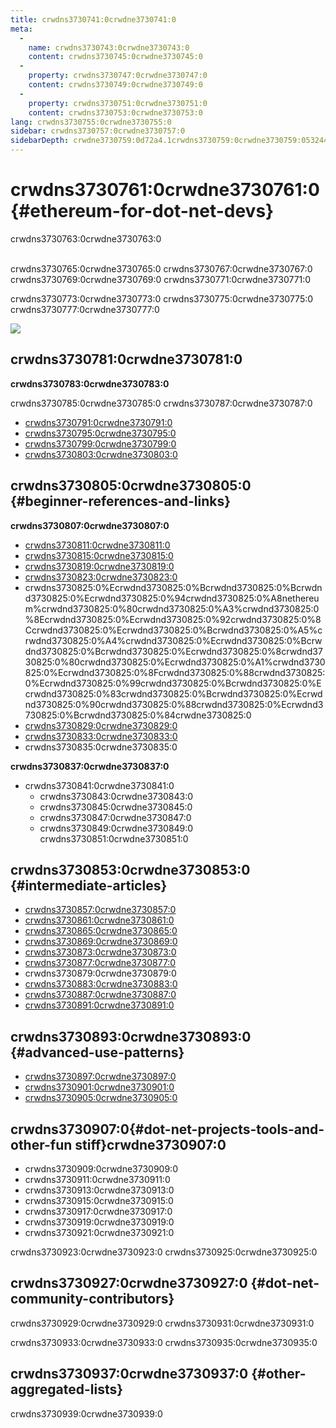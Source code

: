 ```yaml
---
title: crwdns3730741:0crwdne3730741:0
meta:
  - 
    name: crwdns3730743:0crwdne3730743:0
    content: crwdns3730745:0crwdne3730745:0
  - 
    property: crwdns3730747:0crwdne3730747:0
    content: crwdns3730749:0crwdne3730749:0
  - 
    property: crwdns3730751:0crwdne3730751:0
    content: crwdns3730753:0crwdne3730753:0
lang: crwdns3730755:0crwdne3730755:0
sidebar: crwdns3730757:0crwdne3730757:0
sidebarDepth: crwdne3730759:0d72a4.1crwdns3730759:0crwdne3730759:0532443crwdns3730759:0crwdne3730759:0
---
```


# crwdns3730761:0crwdne3730761:0 {#ethereum-for-dot-net-devs}

<div class="featured">crwdns3730763:0crwdne3730763:0</div><br>

crwdns3730765:0crwdne3730765:0 crwdns3730767:0crwdne3730767:0 crwdns3730769:0crwdne3730769:0 crwdns3730771:0crwdne3730771:0

crwdns3730773:0crwdne3730773:0 crwdns3730775:0crwdne3730775:0 crwdns3730777:0crwdne3730777:0


<img src="crwdns3730779:0crwdne3730779:0" />

## crwdns3730781:0crwdne3730781:0

**crwdns3730783:0crwdne3730783:0**

crwdns3730785:0crwdne3730785:0 crwdns3730787:0crwdne3730787:0

- [crwdns3730791:0crwdne3730791:0](crwdns3730789:0crwdne3730789:0)
- [crwdns3730795:0crwdne3730795:0](crwdns3730793:0crwdne3730793:0)
- [crwdns3730799:0crwdne3730799:0](crwdns3730797:0crwdne3730797:0)
- [crwdns3730803:0crwdne3730803:0](crwdns3730801:0crwdne3730801:0)

## crwdns3730805:0crwdne3730805:0 {#beginner-references-and-links}

**crwdns3730807:0crwdne3730807:0**

- [crwdns3730811:0crwdne3730811:0](crwdns3730809:0crwdne3730809:0)
- [crwdns3730815:0crwdne3730815:0](crwdns3730813:0crwdne3730813:0)
- [crwdns3730819:0crwdne3730819:0](crwdns3730817:0crwdne3730817:0)
- [crwdns3730823:0crwdne3730823:0](crwdns3730821:0crwdne3730821:0)
- crwdns3730825:0%Ecrwdnd3730825:0%Bcrwdnd3730825:0%Bcrwdnd3730825:0%Ecrwdnd3730825:0%94crwdnd3730825:0%A8nethereum%crwdnd3730825:0%80crwdnd3730825:0%A3%crwdnd3730825:0%8Ecrwdnd3730825:0%Ecrwdnd3730825:0%92crwdnd3730825:0%8Ccrwdnd3730825:0%Ecrwdnd3730825:0%Bcrwdnd3730825:0%A5%crwdnd3730825:0%A4%crwdnd3730825:0%Ecrwdnd3730825:0%Bcrwdnd3730825:0%Bcrwdnd3730825:0%Ecrwdnd3730825:0%8crwdnd3730825:0%80crwdnd3730825:0%Ecrwdnd3730825:0%A1%crwdnd3730825:0%Ecrwdnd3730825:0%8Fcrwdnd3730825:0%88crwdnd3730825:0%Ecrwdnd3730825:0%99crwdnd3730825:0%Bcrwdnd3730825:0%Ecrwdnd3730825:0%83crwdnd3730825:0%Bcrwdnd3730825:0%Ecrwdnd3730825:0%90crwdnd3730825:0%88crwdnd3730825:0%Ecrwdnd3730825:0%Bcrwdnd3730825:0%84crwdne3730825:0
- [crwdns3730829:0crwdne3730829:0](crwdns3730827:0crwdne3730827:0)
- [crwdns3730833:0crwdne3730833:0](crwdns3730831:0crwdne3730831:0)
- crwdns3730835:0crwdne3730835:0 <br>

**crwdns3730837:0crwdne3730837:0**
- crwdns3730841:0crwdne3730841:0
  - crwdns3730843:0crwdne3730843:0
  - crwdns3730845:0crwdne3730845:0
  - crwdns3730847:0crwdne3730847:0
  - crwdns3730849:0crwdne3730849:0 crwdns3730851:0crwdne3730851:0


## crwdns3730853:0crwdne3730853:0 {#intermediate-articles}

- [crwdns3730857:0crwdne3730857:0](crwdns3730855:0crwdne3730855:0)
- [crwdns3730861:0crwdne3730861:0](crwdns3730859:0crwdne3730859:0)
- [crwdns3730865:0crwdne3730865:0](crwdns3730863:0crwdne3730863:0)
- [crwdns3730869:0crwdne3730869:0](crwdns3730867:0crwdne3730867:0)
- [crwdns3730873:0crwdne3730873:0](crwdns3730871:0crwdne3730871:0)
- [crwdns3730877:0crwdne3730877:0](crwdns3730875:0crwdne3730875:0)
- crwdns3730879:0crwdne3730879:0
- [crwdns3730883:0crwdne3730883:0](crwdns3730881:0crwdne3730881:0)
- [crwdns3730887:0crwdne3730887:0](crwdns3730885:0crwdne3730885:0)
- [crwdns3730891:0crwdne3730891:0](crwdns3730889:0crwdne3730889:0)


## crwdns3730893:0crwdne3730893:0 {#advanced-use-patterns}

- [crwdns3730897:0crwdne3730897:0](crwdns3730895:0crwdne3730895:0)
- [crwdns3730901:0crwdne3730901:0](crwdns3730899:0crwdne3730899:0)
- [crwdns3730905:0crwdne3730905:0](crwdns3730903:0crwdne3730903:0)

## crwdns3730907:0{#dot-net-projects-tools-and-other-fun stiff}crwdne3730907:0

- crwdns3730909:0crwdne3730909:0
- crwdns3730911:0crwdne3730911:0
- crwdns3730913:0crwdne3730913:0
- crwdns3730915:0crwdne3730915:0
- crwdns3730917:0crwdne3730917:0
- crwdns3730919:0crwdne3730919:0
- crwdns3730921:0crwdne3730921:0

crwdns3730923:0crwdne3730923:0 crwdns3730925:0crwdne3730925:0

## crwdns3730927:0crwdne3730927:0 {#dot-net-community-contributors}

crwdns3730929:0crwdne3730929:0 crwdns3730931:0crwdne3730931:0

crwdns3730933:0crwdne3730933:0 crwdns3730935:0crwdne3730935:0


## crwdns3730937:0crwdne3730937:0 {#other-aggregated-lists}

crwdns3730939:0crwdne3730939:0